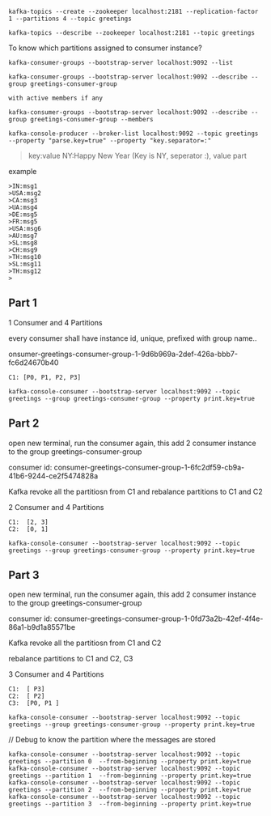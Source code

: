 
```
kafka-topics --create --zookeeper localhost:2181 --replication-factor 1 --partitions 4 --topic greetings

```

```
kafka-topics --describe --zookeeper localhost:2181 --topic greetings
```


To know which partitions assigned to consumer instance?

```
kafka-consumer-groups --bootstrap-server localhost:9092 --list

kafka-consumer-groups --bootstrap-server localhost:9092 --describe --group greetings-consumer-group

with active members if any

kafka-consumer-groups --bootstrap-server localhost:9092 --describe --group greetings-consumer-group --members
```





```	
kafka-console-producer --broker-list localhost:9092 --topic greetings --property "parse.key=true" --property "key.separator=:"
```

>key:value
>NY:Happy New Year (Key is NY, seperator :), value part

example 

```
>IN:msg1
>USA:msg2
>CA:msg3
>UA:msg4
>DE:msg5
>FR:msg5
>USA:msg6
>AU:msg7
>SL:msg8
>CH:msg9
>TH:msg10
>SL:msg11
>TH:msg12
>
```

## Part 1

1 Consumer and 4 Partitions

every consumer shall have instance id, unique, prefixed with group name..

onsumer-greetings-consumer-group-1-9d6b969a-2def-426a-bbb7-fc6d24670b40
```
C1: [P0, P1, P2, P3] 
```

```
kafka-console-consumer --bootstrap-server localhost:9092 --topic greetings --group greetings-consumer-group --property print.key=true
```


## Part 2

open new terminal, run the consumer again, this add 2 consumer instance to the group greetings-consumer-group


consumer id: consumer-greetings-consumer-group-1-6fc2df59-cb9a-41b6-9244-ce2f5474828a

Kafka revoke all the partitiosn from C1 and 
rebalance partitions to C1 and C2

2 Consumer and 4 Partitions
```
C1:  [2, 3]
C2:  [0, 1]
```

```
kafka-console-consumer --bootstrap-server localhost:9092 --topic greetings --group greetings-consumer-group --property print.key=true
```


## Part 3

open new terminal, run the consumer again, this add 2 consumer instance to the group greetings-consumer-group


consumer id: consumer-greetings-consumer-group-1-0fd73a2b-42ef-4f4e-86a1-b9d1a85571be

Kafka revoke all the partitiosn from C1 and C2

rebalance partitions to C1 and C2, C3

3 Consumer and 4 Partitions
```
C1:  [ P3]
C2:  [ P2]
C3:  [P0, P1 ]
```

```
kafka-console-consumer --bootstrap-server localhost:9092 --topic greetings --group greetings-consumer-group --property print.key=true
```





// Debug
to know the partition where the messages are stored
```
kafka-console-consumer --bootstrap-server localhost:9092 --topic greetings --partition 0  --from-beginning --property print.key=true
kafka-console-consumer --bootstrap-server localhost:9092 --topic greetings --partition 1  --from-beginning --property print.key=true
kafka-console-consumer --bootstrap-server localhost:9092 --topic greetings --partition 2  --from-beginning --property print.key=true
kafka-console-consumer --bootstrap-server localhost:9092 --topic greetings --partition 3  --from-beginning --property print.key=true

```

